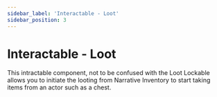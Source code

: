 ```yaml
---
sidebar_label: 'Interactable - Loot'
sidebar_position: 3
---
```


# Interactable - Loot

This intractable component, not to be confused with the Loot Lockable allows you to initiate the looting from Narrative Inventory to start taking items from an actor such as a chest.
